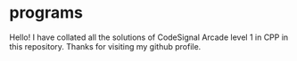 # programs

Hello! I have collated all the solutions of CodeSignal Arcade level 1 in CPP in this repository.
Thanks for visiting my github profile.
